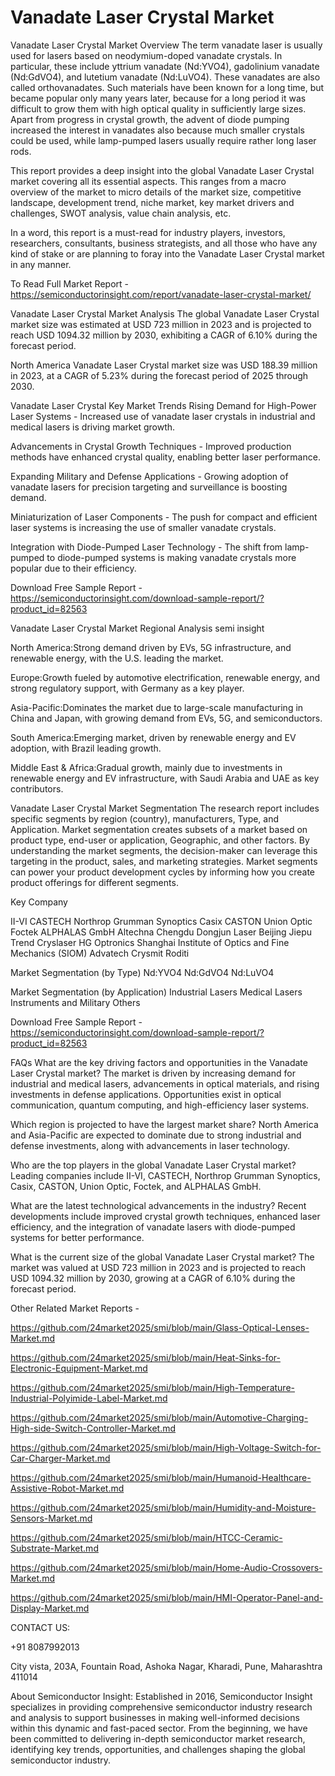 <h1>Vanadate Laser Crystal Market</h1>
Vanadate Laser Crystal Market Overview
The term vanadate laser is usually used for lasers based on neodymium-doped vanadate crystals. In particular, these include yttrium vanadate (Nd:YVO4), gadolinium vanadate (Nd:GdVO4), and lutetium vanadate (Nd:LuVO4). These vanadates are also called orthovanadates. Such materials have been known for a long time, but became popular only many years later, because for a long period it was difficult to grow them with high optical quality in sufficiently large sizes. Apart from progress in crystal growth, the advent of diode pumping increased the interest in vanadates also because much smaller crystals could be used, while lamp-pumped lasers usually require rather long laser rods.

This report provides a deep insight into the global Vanadate Laser Crystal market covering all its essential aspects. This ranges from a macro overview of the market to micro details of the market size, competitive landscape, development trend, niche market, key market drivers and challenges, SWOT analysis, value chain analysis, etc.

In a word, this report is a must-read for industry players, investors, researchers, consultants, business strategists, and all those who have any kind of stake or are planning to foray into the Vanadate Laser Crystal market in any manner.

To Read Full Market Report -
https://semiconductorinsight.com/report/vanadate-laser-crystal-market/

Vanadate Laser Crystal Market Analysis
The global Vanadate Laser Crystal market size was estimated at USD 723 million in 2023 and is projected to reach USD 1094.32 million by 2030, exhibiting a CAGR of 6.10% during the forecast period.

North America Vanadate Laser Crystal market size was USD 188.39 million in 2023, at a CAGR of 5.23% during the forecast period of 2025 through 2030.

Vanadate Laser Crystal Key Market Trends
Rising Demand for High-Power Laser Systems - Increased use of vanadate laser crystals in industrial and medical lasers is driving market growth.

Advancements in Crystal Growth Techniques - Improved production methods have enhanced crystal quality, enabling better laser performance.

Expanding Military and Defense Applications - Growing adoption of vanadate lasers for precision targeting and surveillance is boosting demand.

Miniaturization of Laser Components - The push for compact and efficient laser systems is increasing the use of smaller vanadate crystals.

Integration with Diode-Pumped Laser Technology - The shift from lamp-pumped to diode-pumped systems is making vanadate crystals more popular due to their efficiency.

Download Free Sample Report -
https://semiconductorinsight.com/download-sample-report/?product_id=82563

Vanadate Laser Crystal Market Regional Analysis
semi insight

North America:Strong demand driven by EVs, 5G infrastructure, and renewable energy, with the U.S. leading the market.

Europe:Growth fueled by automotive electrification, renewable energy, and strong regulatory support, with Germany as a key player.

Asia-Pacific:Dominates the market due to large-scale manufacturing in China and Japan, with growing demand from EVs, 5G, and semiconductors.

South America:Emerging market, driven by renewable energy and EV adoption, with Brazil leading growth.

Middle East & Africa:Gradual growth, mainly due to investments in renewable energy and EV infrastructure, with Saudi Arabia and UAE as key contributors.

Vanadate Laser Crystal Market Segmentation
The research report includes specific segments by region (country), manufacturers, Type, and Application. Market segmentation creates subsets of a market based on product type, end-user or application, Geographic, and other factors. By understanding the market segments, the decision-maker can leverage this targeting in the product, sales, and marketing strategies. Market segments can power your product development cycles by informing how you create product offerings for different segments.

Key Company

II-VI
CASTECH
Northrop Grumman Synoptics
Casix
CASTON
Union Optic
Foctek
ALPHALAS GmbH
Altechna
Chengdu Dongjun Laser
Beijing Jiepu Trend
Cryslaser
HG Optronics
Shanghai Institute of Optics and Fine Mechanics (SIOM)
Advatech
Crysmit
Roditi

Market Segmentation (by Type)
Nd:YVO4
Nd:GdVO4
Nd:LuVO4

Market Segmentation (by Application)
Industrial Lasers
Medical Lasers
Instruments and Military
Others

Download Free Sample Report -
https://semiconductorinsight.com/download-sample-report/?product_id=82563

FAQs
What are the key driving factors and opportunities in the Vanadate Laser Crystal market?
The market is driven by increasing demand for industrial and medical lasers, advancements in optical materials, and rising investments in defense applications. Opportunities exist in optical communication, quantum computing, and high-efficiency laser systems.

Which region is projected to have the largest market share?
North America and Asia-Pacific are expected to dominate due to strong industrial and defense investments, along with advancements in laser technology.

Who are the top players in the global Vanadate Laser Crystal market?
Leading companies include II-VI, CASTECH, Northrop Grumman Synoptics, Casix, CASTON, Union Optic, Foctek, and ALPHALAS GmbH.

What are the latest technological advancements in the industry?
Recent developments include improved crystal growth techniques, enhanced laser efficiency, and the integration of vanadate lasers with diode-pumped systems for better performance.

What is the current size of the global Vanadate Laser Crystal market?
The market was valued at USD 723 million in 2023 and is projected to reach USD 1094.32 million by 2030, growing at a CAGR of 6.10% during the forecast period.

Other Related Market Reports -

https://github.com/24market2025/smi/blob/main/Glass-Optical-Lenses-Market.md

https://github.com/24market2025/smi/blob/main/Heat-Sinks-for-Electronic-Equipment-Market.md

https://github.com/24market2025/smi/blob/main/High-Temperature-Industrial-Polyimide-Label-Market.md

https://github.com/24market2025/smi/blob/main/Automotive-Charging-High-side-Switch-Controller-Market.md

https://github.com/24market2025/smi/blob/main/High-Voltage-Switch-for-Car-Charger-Market.md

https://github.com/24market2025/smi/blob/main/Humanoid-Healthcare-Assistive-Robot-Market.md

https://github.com/24market2025/smi/blob/main/Humidity-and-Moisture-Sensors-Market.md

https://github.com/24market2025/smi/blob/main/HTCC-Ceramic-Substrate-Market.md

https://github.com/24market2025/smi/blob/main/Home-Audio-Crossovers-Market.md

https://github.com/24market2025/smi/blob/main/HMI-Operator-Panel-and-Display-Market.md

CONTACT US:

+91 8087992013

City vista, 203A, Fountain Road, Ashoka Nagar, Kharadi, Pune, Maharashtra 411014

About Semiconductor Insight:
Established in 2016, Semiconductor Insight specializes in providing comprehensive semiconductor industry research and analysis to support businesses in making well-informed decisions within this dynamic and fast-paced sector. From the beginning, we have been committed to delivering in-depth semiconductor market research, identifying key trends, opportunities, and challenges shaping the global semiconductor industry.
